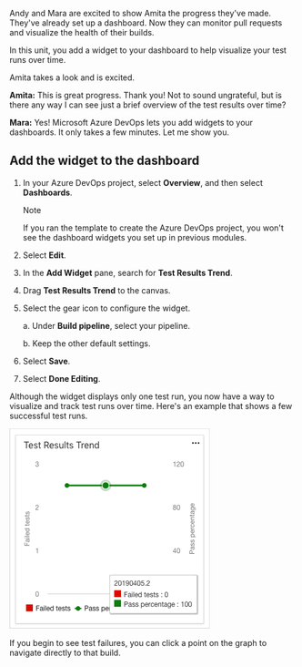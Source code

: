 Andy and Mara are excited to show Amita the progress they've made. They've already set up a dashboard. Now they can monitor pull requests and visualize the health of their builds.

In this unit, you add a widget to your dashboard to help visualize your test runs over time.

Amita takes a look and is excited.

**Amita:** This is great progress. Thank you! Not to sound ungrateful, but is there any way I can see just a brief overview of the test results over time?

**Mara:** Yes! Microsoft Azure DevOps lets you add widgets to your dashboards. It only takes a few minutes. Let me show you.

## Add the widget to the dashboard

1. In your Azure DevOps project, select **Overview**, and then select **Dashboards**.

    > [!NOTE]
    > If you ran the template to create the Azure DevOps project, you won't see the dashboard widgets you set up in previous modules.

1. Select **Edit**.
1. In the **Add Widget** pane, search for **Test Results Trend**.
1. Drag **Test Results Trend** to the canvas.
1. Select the gear icon to configure the widget.

    a. Under **Build pipeline**, select your pipeline.

    b. Keep the other default settings.
1. Select **Save**.
1. Select **Done Editing**.

Although the widget displays only one test run, you now have a way to visualize and track test runs over time. Here's an example that shows a few successful test runs.

![Screenshot of Azure DevOps Test Results Trend widget displaying a line trend chart of passing and failing tests.](../media/5-test-results-trend-widget.png)

If you begin to see test failures, you can click a point on the graph to navigate directly to that build.
